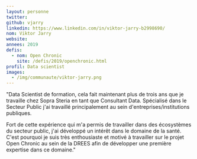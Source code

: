 ```yaml
---
layout: personne
twitter:
github: vjarry
linkedin: https://www.linkedin.com/in/viktor-jarry-b2998690/
nom: Viktor Jarry
website:
annees: 2019
defis:
  - nom: Open Chronic
    site: /defis/2019/openchronic.html
profil: Data scientist
images:
  - /img/communaute/viktor-jarry.png
---
```


"Data Scientist de formation, cela fait maintenant plus de trois ans que je travaille chez Sopra Steria en tant que Consultant Data. Spécialisé dans le Secteur Public j'ai travaillé principalement au sein d'entreprises/institutions publiques.

Fort de cette expérience qui m'a permis de travailler dans des écosystèmes du secteur public, j'ai développé un intérêt dans le domaine de la santé. C'est pourquoi je suis très enthousiaste et motivé à travailler sur le projet Open Chronic au sein de la DREES afin de développer une première expertise dans ce domaine."
